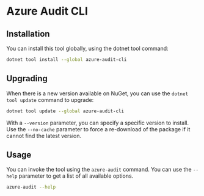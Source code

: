 # Azure Audit CLI

## Installation

You can install this tool globally, using the dotnet tool command:

```bash
dotnet tool install --global azure-audit-cli 
```

## Upgrading

When there is a new version available on NuGet, you can use the `dotnet tool update` command to upgrade:

```bash
dotnet tool update --global azure-audit-cli 
```

With a `--version` parameter, you can specify a specific version to install. Use the `--no-cache` parameter to force a re-download of the package if it cannot find the latest version.

## Usage

You can invoke the tool using the `azure-audit` command. You can use the `--help` parameter to get a list of all available options.

```bash
azure-audit --help
```

